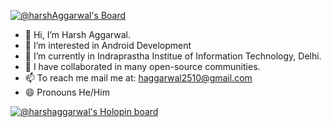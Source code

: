 [![@harshAggarwal's Board](https://github.com/AyushAgnihotri2025)](https://github.com/AyushAgnihotri2025)

- 👋 Hi, I’m Harsh Aggarwal.
- 👀 I’m interested in Android Development
- 🌱 I’m currently in Indraprastha Institue of Information Technology, Delhi.
- 💞️ I have collaborated in many open-source communities.
- 📫 To reach me mail me at: haggarwal2510@gmail.com
- 😄 Pronouns He/Him



[![@harshaggarwal's Holopin board](https://holopin.me/harshaggarwal)](https://holopin.io/@harshaggarwal)
